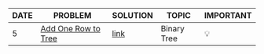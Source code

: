 |DATE|PROBLEM|SOLUTION|TOPIC|IMPORTANT|
|-----|-------|--------|-----|---------|
| 5 | [Add One Row to Tree](https://leetcode.com/problems/add-one-row-to-tree/) | [link](https://github.com/Shweta2024/LeetCode-Grind/blob/OCT5/OCT%20CHALLENGES/OCT-5_Add-One-Row-to-Tree.cpp) | Binary Tree | 💡 |
